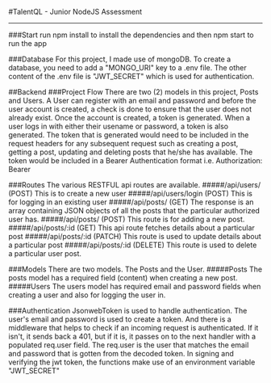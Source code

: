 #TalentQL - Junior NodeJS Assessment

---
###Start
run npm install to install the dependencies and then npm start to run the app

###Database
For this project, I made use of mongoDB. To create a database, you need to add a "MONGO_URI" key to a .env file. The other content of the .env file is "JWT_SECRET" which is used for authentication.

##Backend
###Project Flow
There are two (2) models in this project, Posts and Users.
A User can register with an email and password and before the user account is created, a check is done to ensure that the user does not already exist. Once the account is created, a token is generated. When a user logs in with either their usename or password, a token is also generated. The token that is generated would need to be included in the request headers for any subsequent request such as creating a post, getting a post, updating and deleting posts that he/she has available. The token would be included in a Bearer Authentication format i.e. Authorization: Bearer <token>

###Routes
The various RESTFUL api routes are available.
#####/api/users/ (POST)
This is to create a new user
#####/api/users/login (POST)
This is for logging in an existing user
#####/api/posts/ (GET)
The response is an array containing JSON objects of all the posts that the particular authorized user has.
#####/api/posts/ (POST)
This route is for adding a new post.
#####/api/posts/:id (GET)
This api route fetches details about a particular post
#####/api/posts/:id (PATCH)
This route is used to update details about a particular post
#####/api/posts/:id (DELETE)
This route is used to delete a particular user post.

###Models
There are two models. The Posts and the User.
#####Posts
The posts model has a required field (content) when creating a new post.
#####Users
The users model has required email and password fields when creating a user and also for logging the user in.

###Authentication
JsonwebToken is used to handle authentication. The user's email and password is used to create a token. And there is a middleware that helps to check if an incoming request is authenticated. If it isn't, it sends back a 401, but if it is, it passes on to the next handler with a populated req.user field. The req.user is the user that matches the email and password that is gotten from the decoded token. In signing and verifying the jwt token, the functions make use of an environment variable "JWT_SECRET"
